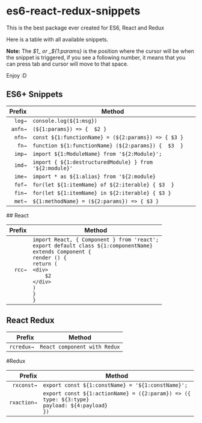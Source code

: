 # es6-react-redux-snippets
This is the best package ever created for ES6, React and Redux


Here is a table with all available snippets.

**Note:** The _$1_ or _${1:params}_ is the position where the cursor will be when the snippet is triggered, if you see a following number, it means that you can press tab and cursor will move to that space.

Enjoy :D


## ES6+ Snippets

|Prefix|Method|
|-------:|-------|
|`log→`|`console.log(${1:msg})`|
|`anfn→`|`(${1:params}) => {  $2 }`|
|`nfn→`|`const ${1:functionName} = (${2:params}) => { $3 }`|
|`fn→`|`function ${1:functionName} (${2:params}) {  $3  }`|
|`imp→`|`import ${1:ModuleName} from '${2:Module}';`|
|`imd→`|`import { ${1:destructuredModule} } from '${2:module}'`|
|`ime→`|`import * as ${1:alias} from '${2:module}`|
|`fof→`|`for(let ${1:itemName} of ${2:iterable} { $3  }`|
|`fin→`|`for(let ${1:itemName} in ${2:iterable} { $3 }`|
|`met→`|`${1:methodName} = (${2:params}) => { $3 }`|

## React

|Prefix|Method|
|-------:|-------|
|`rcc→`|`import React, { Component } from 'react';` <br> `export default class ${1:componentName}` <br> `extends Component {` <br> `render () {` <br> `return (` <br> `<div>` <br> `    $2` <br> `</div>` <br> `)` <br> `}` <br> `}`|


## React Redux

|Prefix|Method|
|-------:|-------|
|`rcredux→`|`React component with Redux`|


#Redux

|Prefix|Method|
|-------:|-------|
|`rxconst→`|`export const ${1:constName} = '${1:constName}';`|
|`rxaction→`|`export const ${1:actionName} = ({2:param}) => ({` <br> `type: ${3:type}` <br> `payload: ${4:payload}` <br> `})`|
